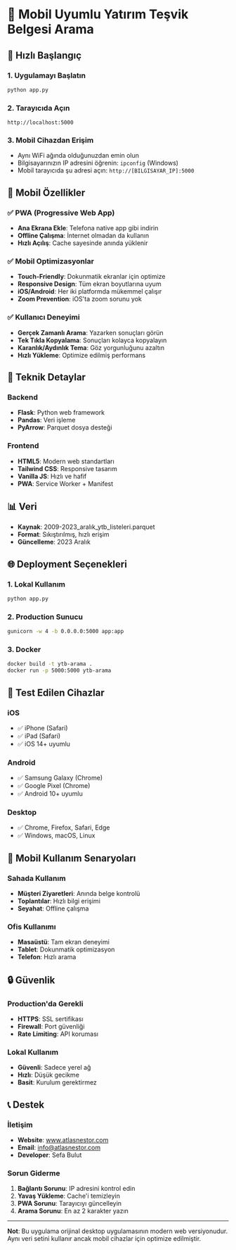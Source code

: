 # 📱 Mobil Uyumlu Yatırım Teşvik Belgesi Arama

## 🚀 Hızlı Başlangıç

### 1. Uygulamayı Başlatın
```bash
python app.py
```

### 2. Tarayıcıda Açın
```
http://localhost:5000
```

### 3. Mobil Cihazdan Erişim
- Aynı WiFi ağında olduğunuzdan emin olun
- Bilgisayarınızın IP adresini öğrenin: `ipconfig` (Windows)
- Mobil tarayıcıda şu adresi açın: `http://[BILGISAYAR_IP]:5000`

## 📱 Mobil Özellikler

### ✅ PWA (Progressive Web App)
- **Ana Ekrana Ekle**: Telefona native app gibi indirin
- **Offline Çalışma**: İnternet olmadan da kullanın
- **Hızlı Açılış**: Cache sayesinde anında yüklenir

### ✅ Mobil Optimizasyonlar
- **Touch-Friendly**: Dokunmatik ekranlar için optimize
- **Responsive Design**: Tüm ekran boyutlarına uyum
- **iOS/Android**: Her iki platformda mükemmel çalışır
- **Zoom Prevention**: iOS'ta zoom sorunu yok

### ✅ Kullanıcı Deneyimi
- **Gerçek Zamanlı Arama**: Yazarken sonuçları görün
- **Tek Tıkla Kopyalama**: Sonuçları kolayca kopyalayın
- **Karanlık/Aydınlık Tema**: Göz yorgunluğunu azaltın
- **Hızlı Yükleme**: Optimize edilmiş performans

## 🔧 Teknik Detaylar

### Backend
- **Flask**: Python web framework
- **Pandas**: Veri işleme
- **PyArrow**: Parquet dosya desteği

### Frontend
- **HTML5**: Modern web standartları
- **Tailwind CSS**: Responsive tasarım
- **Vanilla JS**: Hızlı ve hafif
- **PWA**: Service Worker + Manifest

## 📊 Veri
- **Kaynak**: 2009-2023_aralık_ytb_listeleri.parquet
- **Format**: Sıkıştırılmış, hızlı erişim
- **Güncelleme**: 2023 Aralık

## 🌐 Deployment Seçenekleri

### 1. Lokal Kullanım
```bash
python app.py
```

### 2. Production Sunucu
```bash
gunicorn -w 4 -b 0.0.0.0:5000 app:app
```

### 3. Docker
```bash
docker build -t ytb-arama .
docker run -p 5000:5000 ytb-arama
```

## 📱 Test Edilen Cihazlar

### iOS
- ✅ iPhone (Safari)
- ✅ iPad (Safari)
- ✅ iOS 14+ uyumlu

### Android
- ✅ Samsung Galaxy (Chrome)
- ✅ Google Pixel (Chrome)
- ✅ Android 10+ uyumlu

### Desktop
- ✅ Chrome, Firefox, Safari, Edge
- ✅ Windows, macOS, Linux

## 🎯 Mobil Kullanım Senaryoları

### Sahada Kullanım
- **Müşteri Ziyaretleri**: Anında belge kontrolü
- **Toplantılar**: Hızlı bilgi erişimi
- **Seyahat**: Offline çalışma

### Ofis Kullanımı
- **Masaüstü**: Tam ekran deneyimi
- **Tablet**: Dokunmatik optimizasyon
- **Telefon**: Hızlı arama

## 🔒 Güvenlik

### Production'da Gerekli
- **HTTPS**: SSL sertifikası
- **Firewall**: Port güvenliği
- **Rate Limiting**: API koruması

### Lokal Kullanım
- **Güvenli**: Sadece yerel ağ
- **Hızlı**: Düşük gecikme
- **Basit**: Kurulum gerektirmez

## 📞 Destek

### İletişim
- **Website**: www.atlasnestor.com
- **Email**: info@atlasnestor.com
- **Developer**: Sefa Bulut

### Sorun Giderme
1. **Bağlantı Sorunu**: IP adresini kontrol edin
2. **Yavaş Yükleme**: Cache'i temizleyin
3. **PWA Sorunu**: Tarayıcıyı güncelleyin
4. **Arama Sorunu**: En az 2 karakter yazın

---

**Not**: Bu uygulama orijinal desktop uygulamasının modern web versiyonudur. Aynı veri setini kullanır ancak mobil cihazlar için optimize edilmiştir.

